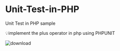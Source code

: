 # Unit-Test-in-PHP
Unit Test in PHP sample

💡implement the plus operator in php using PHPUNIT

![download](https://user-images.githubusercontent.com/56111880/83731200-c9b78c80-a652-11ea-82eb-1855ec71206e.png)

